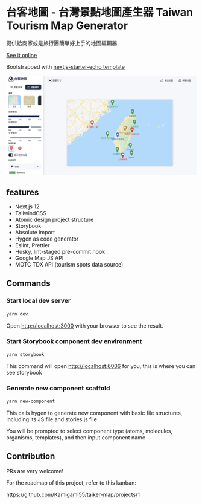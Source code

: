 # 台客地圖 - 台灣景點地圖產生器 Taiwan Tourism Map Generator

提供給商家或是旅行團簡單好上手的地圖編輯器

[See it online](https://taiker-map.vercel.app/)

Bootstrapped with [nextjs-starter-echo template](https://github.com/Kamigami55/nextjs-starter-echo)

![Preview](public/og-image.png)

## features

- Next.js 12
- TailwindCSS
- Atomic design project structure
- Storybook
- Absolute import
- Hygen as code generator
- Eslint, Prettier
- Husky, lint-staged pre-commit hook
- Google Map JS API
- MOTC TDX API (tourism spots data source)

## Commands

### Start local dev server

```bash
yarn dev
```

Open [http://localhost:3000](http://localhost:3000) with your browser to see the result.

### Start Storybook component dev environment

```bash
yarn storybook
```

This command will open [http://localhost:6006](http://localhost:6006) for you, this is where you can see storybook

### Generate new component scaffold

```bash
yarn new-component
```

This calls hygen to generate new component with basic file structures, including its JS file and stories.js file

You will be prompted to select component type (atoms, molecules, organisms, templates), and then input component name


## Contribution

PRs are very welcome!

For the roadmap of this project, refer to this kanban:

https://github.com/Kamigami55/taiker-map/projects/1

